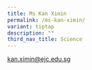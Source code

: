 ```yaml
---
title: Ms Kan Ximin
permalink: /ms-kan-ximin/
variant: tiptap
description: ""
third_nav_title: Science
---
```

<p><a href="mailto:kan.ximin@ejc.edu.sg" rel="noopener noreferrer nofollow" target="_blank">kan.ximin@ejc.edu.sg</a>
</p>